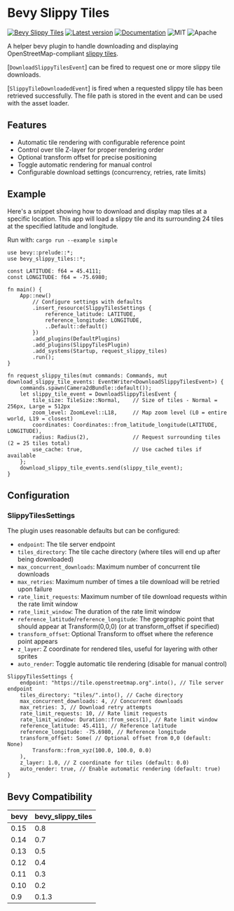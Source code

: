# Bevy Slippy Tiles

[![Bevy Slippy Tiles](https://github.com/edouardpoitras/bevy_slippy_tiles/actions/workflows/rust.yml/badge.svg?branch=main)](https://github.com/edouardpoitras/bevy_slippy_tiles/actions/workflows/rust.yml)
[![Latest version](https://img.shields.io/crates/v/bevy_slippy_tiles.svg)](https://crates.io/crates/bevy_slippy_tiles)
[![Documentation](https://docs.rs/bevy_slippy_tiles/badge.svg)](https://docs.rs/bevy_slippy_tiles)
![MIT](https://img.shields.io/badge/license-MIT-blue.svg)
![Apache](https://img.shields.io/badge/license-Apache-blue.svg)

A helper bevy plugin to handle downloading and displaying OpenStreetMap-compliant [slippy tiles](https://wiki.openstreetmap.org/wiki/Slippy_map_tilenames).

[`DownloadSlippyTilesEvent`] can be fired to request one or more slippy tile downloads.

[`SlippyTileDownloadedEvent`] is fired when a requested slippy tile has been retrieved successfully. The file path is stored in the event and can be used with the asset loader.

## Features

- Automatic tile rendering with configurable reference point
- Control over tile Z-layer for proper rendering order
- Optional transform offset for precise positioning
- Toggle automatic rendering for manual control
- Configurable download settings (concurrency, retries, rate limits)

## Example

Here's a snippet showing how to download and display map tiles at a specific location. This app will load a slippy tile and its surrounding 24 tiles at the specified latitude and longitude.

Run with: `cargo run --example simple`

```rust,ignore
use bevy::prelude::*;
use bevy_slippy_tiles::*;

const LATITUDE: f64 = 45.4111;
const LONGITUDE: f64 = -75.6980;

fn main() {
    App::new()
        // Configure settings with defaults
        .insert_resource(SlippyTilesSettings {
            reference_latitude: LATITUDE,
            reference_longitude: LONGITUDE,
            ..Default::default()
        })
        .add_plugins(DefaultPlugins)
        .add_plugins(SlippyTilesPlugin)
        .add_systems(Startup, request_slippy_tiles)
        .run();
}

fn request_slippy_tiles(mut commands: Commands, mut download_slippy_tile_events: EventWriter<DownloadSlippyTilesEvent>) {
    commands.spawn(Camera2dBundle::default());
    let slippy_tile_event = DownloadSlippyTilesEvent {
        tile_size: TileSize::Normal,    // Size of tiles - Normal = 256px, Large = 512px
        zoom_level: ZoomLevel::L18,     // Map zoom level (L0 = entire world, L19 = closest)
        coordinates: Coordinates::from_latitude_longitude(LATITUDE, LONGITUDE),
        radius: Radius(2),              // Request surrounding tiles (2 = 25 tiles total)
        use_cache: true,                // Use cached tiles if available
    };
    download_slippy_tile_events.send(slippy_tile_event);
}
```

## Configuration

### SlippyTilesSettings

The plugin uses reasonable defaults but can be configured:
- `endpoint`: The tile server endpoint
- `tiles_directory`: The tile cache directory (where tiles will end up after being downloaded)
- `max_concurrent_downloads`: Maximum number of concurrent tile downloads
- `max_retries`: Maximum number of times a tile download will be retried upon failure
- `rate_limit_requests`: Maximum number of tile download requests within the rate limit window
- `rate_limit_window`: The duration of the rate limit window
- `reference_latitude`/`reference_longitude`: The geographic point that should appear at Transform(0,0,0) (or at transform_offset if specified)
- `transform_offset`: Optional Transform to offset where the reference point appears
- `z_layer`: Z coordinate for rendered tiles, useful for layering with other sprites
- `auto_render`: Toggle automatic tile rendering (disable for manual control)

```rust,ignore
SlippyTilesSettings {
    endpoint: "https://tile.openstreetmap.org".into(), // Tile server endpoint
    tiles_directory: "tiles/".into(), // Cache directory
    max_concurrent_downloads: 4, // Concurrent downloads
    max_retries: 3, // Download retry attempts
    rate_limit_requests: 10, // Rate limit requests
    rate_limit_window: Duration::from_secs(1), // Rate limit window
    reference_latitude: 45.4111, // Reference latitude
    reference_longitude: -75.6980, // Reference longitude
    transform_offset: Some( // Optional offset from 0,0 (default: None)
        Transform::from_xyz(100.0, 100.0, 0.0)
    ),
    z_layer: 1.0, // Z coordinate for tiles (default: 0.0)
    auto_render: true, // Enable automatic rendering (default: true)
}
```


## Bevy Compatibility

|bevy|bevy_slippy_tiles|
|---|---|
|0.15|0.8|
|0.14|0.7|
|0.13|0.5|
|0.12|0.4|
|0.11|0.3|
|0.10|0.2|
|0.9|0.1.3|

